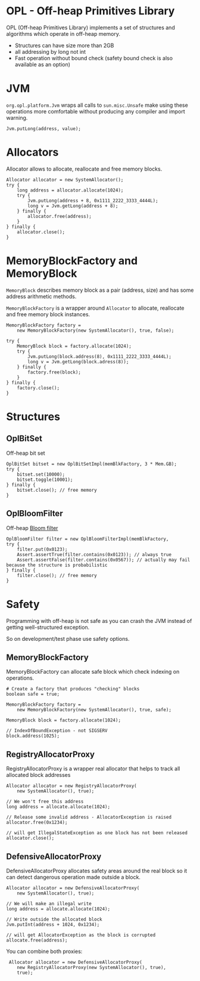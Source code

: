 # OPL - Off-heap Primitives Library

OPL (Off-heap Primitives Library) implements a set of structures and algorithms 
which operate in off-heap memory.

* Structures can have size more than 2GB 
* all addressing by long not int
* Fast operation without bound check (safety bound check is also available as an option)

# JVM

`org.opl.platform.Jvm` wraps all calls to `sun.misc.Unsafe` make using these operations more comfortable 
without producing any compiler and import warning. 

    Jvm.putLong(address, value);

# Allocators

Allocator allows to allocate, reallocate and free memory blocks.

    Allocator allocator = new SystemAllocator();
    try {    
        long address = allocator.allocate(1024);
        try {        
            Jvm.putLong(address + 8, 0x1111_2222_3333_4444L);
            long v = Jvm.getLong(address + 8);
        } finally {
            allocator.free(address);
        }
    } finally { 
        allocator.close();
    }

# MemoryBlockFactory and MemoryBlock

`MemoryBlock` describes memory block as a pair (address, size) and has some address arithmetic methods.

`MemoryBlockFactory` is a wrapper around `Allocator` to allocate, reallocate and free memory block instances.

    
    MemoryBlockFactory factory = 
        new MemoryBlockFactory(new SystemAllocator(), true, false);
        
    try {
        MemoryBlock block = factory.allocate(1024);
        try {        
            Jvm.putLong(block.address(8), 0x1111_2222_3333_4444L);
            long v = Jvm.getLong(block.adress(8));
        } finally {
            factory.free(block);
        }
    } finally {
        factory.close();
    }    
    
# Structures

## OplBitSet

Off-heap bit set
        
    OplBitSet bitset = new OplBitSetImpl(memBlkFactory, 3 * Mem.GB);
    try {
        bitset.set(10000);
        bitset.toggle(10001);
    } finally {
        bitset.close(); // free memory
    }       


## OplBloomFilter

Off-heap [Bloom filter](https://en.wikipedia.org/wiki/Bloom_filter)

    OplBloomFilter filter = new OplBloomFilterImpl(memBlkFactory,
    try {
        filter.put(0x0123);
        Assert.assertTrue(filter.contains(0x0123)); // always true
        Assert.assertFalse(filter.contains(0x0567)); // actually may fail because the structure is probabilistic 
    } finally {
        filter.close(); // free memory
    }
     
# Safety

Programming with off-heap is not safe as you can crash the JVM instead 
of getting well-structured exception.

So on development/test phase use safety options.

## MemoryBlockFactory

MemoryBlockFactory can allocate safe block which check indexing on operations.

    # Create a factory that produces "checking" blocks
    boolean safe = true;
    
    MemoryBlockFactory factory = 
        new MemoryBlockFactory(new SystemAllocator(), true, safe);

    MemoryBlock block = factory.allocate(1024);
    
    // IndexOfBoundException - not SIGSERV  
    block.address(1025); 
    
## RegistryAllocatorProxy

RegistryAllocatorProxy is a wrapper real allocator that helps to track all allocated block addresses

    Allocator allocator = new RegistryAllocatorProxy(
        new SystemAllocator(), true);
        
    // We won't free this address
    long address = allocate.allocate(1024);
        
    // Release some invalid address - AllocatorException is raised
    allocator.free(0x1234);      
    
    // will get IllegalStateException as one block has not been released
    allocator.close();
     
## DefensiveAllocatorProxy

DefensiveAllocatorProxy allocates safety areas around the real block so it can detect dangerous 
operation made outside a block.

    Allocator allocator = new DefensiveAllocatorProxy(  
        new SystemAllocator(), true);
        
    // We will make an illegal write
    long address = allocate.allocate(1024);
    
    // Write outside the allocated block
    Jvm.putInt(address + 1024, 0x1234);
    
    // will get AllocatorException as the block is corrupted
    allocate.free(address);
    
You can combine both proxies:

     Allocator allocator = new DefensiveAllocatorProxy( 
        new RegistryAllocatorProxy(new SystemAllocator(), true), 
        true);      